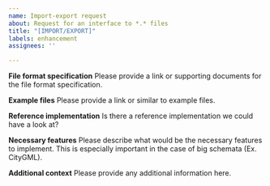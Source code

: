 ```yaml
---
name: Import-export request
about: Request for an interface to *.* files
title: "[IMPORT/EXPORT]"
labels: enhancement
assignees: ''

---
```


**File format specification**
Please provide a link or supporting documents for the file format specification.

**Example files**
Please provide a link or similar to example files.

**Reference implementation**
Is there a reference implementation we could have a look at?

**Necessary features**
Please describe what would be the necessary features to implement. 
This is especially important in the case of big schemata (Ex. CityGML).

**Additional context**
Please provide any additional information here.
